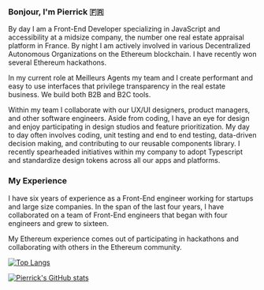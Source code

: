 ### Bonjour, I'm Pierrick 🇫🇷

By day I am a Front-End Developer specializing in JavaScript and accessibility at a midsize company, the number one real estate appraisal platform in France. By night I am actively involved in various Decentralized Autonomous Organizations on the Ethereum blockchain. I have recently won several Ethereum hackathons.

In my current role at Meilleurs Agents my team and I create performant and easy to use interfaces that privilege transparency in the real estate business. We build both B2B and B2C tools.

Within my team I collaborate with our UX/UI designers, product managers, and other software engineers. Aside from coding, I have an eye for design and enjoy participating in design studios and feature prioritization. My day to day often involves coding, unit testing and end to end testing, data-driven decision making, and contributing to our reusable components library. I recently spearheaded initiatives within my company to adopt Typescript and standardize design tokens across all our apps and platforms.

### My Experience

I have six years of experience as a Front-End engineer working for startups and large size companies. In the span of the last four years, I have collaborated on a team of Front-End engineers that began with four engineers and grew to sixteen.

My Ethereum experience comes out of participating in hackathons and collaborating with others in the Ethereum community.

[![Top Langs](https://github-readme-stats.vercel.app/api/top-langs/?username=pierrickgt&layout=compact)](https://pierrick.turelier.com)

[![Pierrick's GitHub stats](https://github-readme-stats.vercel.app/api?username=pierrickgt&show_icons=true)](https://pierrick.turelier.com)

